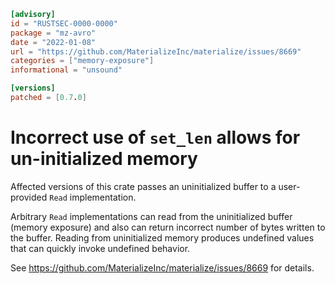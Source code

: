 ```toml
[advisory]
id = "RUSTSEC-0000-0000"
package = "mz-avro"
date = "2022-01-08"
url = "https://github.com/MaterializeInc/materialize/issues/8669"
categories = ["memory-exposure"]
informational = "unsound"

[versions]
patched = [0.7.0]
```

# Incorrect use of `set_len` allows for un-initialized memory

Affected versions of this crate passes an uninitialized buffer to a user-provided `Read` 
implementation.

Arbitrary `Read` implementations can read from the uninitialized buffer (memory exposure)
and also can return incorrect number of bytes written to the buffer.
Reading from uninitialized memory produces undefined values that can quickly invoke
undefined behavior.

See https://github.com/MaterializeInc/materialize/issues/8669 for details.
